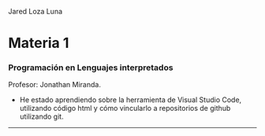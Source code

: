 Jared Loza Luna

# Materia 1
### Programación en Lenguajes interpretados
Profesor: Jonathan Miranda.
- He estado aprendiendo sobre la herramienta de Visual Studio Code, utilizando código html y cómo vincularlo a repositorios de github utilizando git.
---
